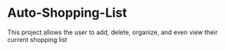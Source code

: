 # Auto-Shopping-List
This project allows the user to add, delete, organize, and even view their current shopping list
